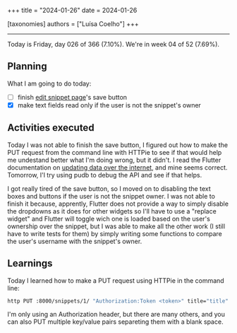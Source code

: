 +++
title = "2024-01-26"
date = 2024-01-26

[taxonomies]
authors = ["Luísa Coelho"]
+++

---

Today is Friday, day 026 of 366 (7.10%). We're in week 04 of 52 (7.69%).

## Planning

What I am going to do today:

- [ ] finish [edit snippet page](https://github.com/OmnicodeSolutions/luisa_drf_flutter_client/blob/main/lib/edit_snippet.dart)'s save button
- [x] make text fields read only if the user is not the snippet's owner

## Activities executed

Today I was not able to finish the save button, I figured out how to make the PUT request from the command line with HTTPie to see if that would help me undestand better what I'm doing wrong, but it didn't. I read the Flutter documentation on [updating data over the internet](https://docs.flutter.dev/cookbook/networking/update-data), and mine seems correct. Tomorrow, I'l try using pudb to debug the API and see if that helps.

I got really tired of the save button, so I moved on to disabling the text boxes and buttons if the user is not the snippet owner. I was not able to finish it because, apprently, Flutter does not provide a way to simply disable the dropdowns as it does for other widgets so I'll have to use a "replace widget" and Flutter will toggle wich one is loaded based on the user's ownership over the snippet, but I was able to make all the other work (I still have to write tests for them) by simply writing some functions to compare the user's username with the snippet's owner.

## Learnings

Today I learned how to make a PUT request using HTTPie in the command line:

```bash
http PUT :8000/snippets/1/ "Authorization:Token <token>" title="title"
```

I'm only using an Authorization header, but there are many others, and you can also PUT multiple key/value pairs separeting them with a blank space.
